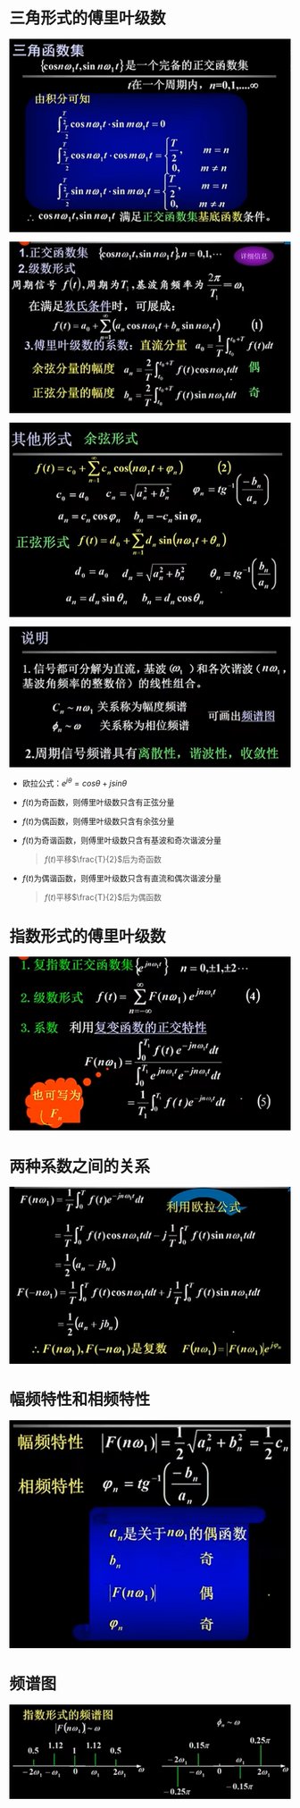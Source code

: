 # 三角形式的傅里叶级数

![Alt text](image-797.png)

![Alt text](image-798.png)

![Alt text](image-801.png)

![Alt text](image-802.png)

* 欧拉公式：$e^{j\theta} = cos\theta + j sin\theta$

* $f(t)$为奇函数，则傅里叶级数只含有正弦分量

* $f(t)$为偶函数，则傅里叶级数只含有余弦分量

* $f(t)$为奇谐函数，则傅里叶级数只含有基波和奇次谐波分量
    > $f(t)$平移$\frac{T}{2}$后为奇函数

* $f(t)$为偶谐函数，则傅里叶级数只含有直流和偶次谐波分量
    > $f(t)$平移$\frac{T}{2}$后为偶函数

# 指数形式的傅里叶级数

![Alt text](image-805.png)

# 两种系数之间的关系

![Alt text](image-807.png)

# 幅频特性和相频特性

![Alt text](image-207.png)

# 频谱图

![Alt text](image-219.png)